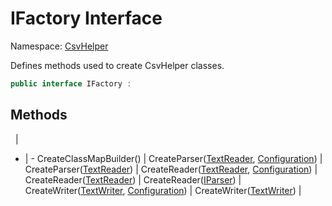 # IFactory Interface

Namespace: [CsvHelper](/api/CsvHelper)

Defines methods used to create CsvHelper classes.

```cs
public interface IFactory : 
```

## Methods
&nbsp; | &nbsp;
- | -
CreateClassMapBuilder() | 
CreateParser([TextReader](https://docs.microsoft.com/en-us/dotnet/api/system.io.textreader), [Configuration](/api/CsvHelper.Configuration/Configuration)) | 
CreateParser([TextReader](https://docs.microsoft.com/en-us/dotnet/api/system.io.textreader)) | 
CreateReader([TextReader](https://docs.microsoft.com/en-us/dotnet/api/system.io.textreader), [Configuration](/api/CsvHelper.Configuration/Configuration)) | 
CreateReader([TextReader](https://docs.microsoft.com/en-us/dotnet/api/system.io.textreader)) | 
CreateReader([IParser](/api/CsvHelper/IParser)) | 
CreateWriter([TextWriter](https://docs.microsoft.com/en-us/dotnet/api/system.io.textwriter), [Configuration](/api/CsvHelper.Configuration/Configuration)) | 
CreateWriter([TextWriter](https://docs.microsoft.com/en-us/dotnet/api/system.io.textwriter)) | 
